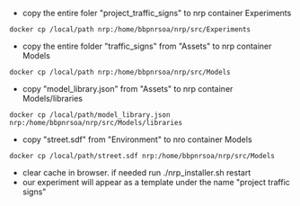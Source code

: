* copy the entire foler "project_traffic_signs" to nrp container Experiments
``` 
docker cp /local/path nrp:/home/bbpnrsoa/nrp/src/Experiments
```
* copy the entire folder "traffic_signs" from "Assets" to nrp container Models
``` 
docker cp /local/path nrp:/home/bbpnrsoa/nrp/src/Models
```
* copy "model_library.json" from "Assets" to nrp container Models/libraries
``` 
docker cp /local/path/model_library.json nrp:/home/bbpnrsoa/nrp/src/Models/libraries
```
* copy "street.sdf" from "Environment" to nro container Models
``` 
docker cp /local/path/street.sdf nrp:/home/bbpnrsoa/nrp/src/Models
```
* clear cache in browser. if needed run ./nrp_installer.sh restart
* our experiment will appear as a template under the name "project traffic signs"